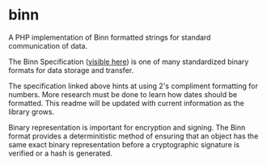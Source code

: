 # binn
A PHP implementation of Binn formatted strings for standard communication of data.

The Binn Specification ([visible here](https://github.com/liteserver/binn/blob/master/spec.md)) is one of many standardized binary formats for data storage and transfer.

The specification linked above hints at using 2's compliment formatting for numbers. More research must be done to learn how dates should be formatted. This readme will be updated with current information as the library grows.

Binary representation is important for encryption and signing. The Binn format provides a determinitistic method of ensuring that an object has the same exact binary representation before a cryptographic signature is verified or a hash is generated.
